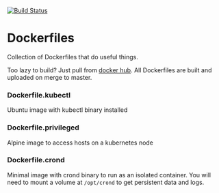 [![Build Status](https://travis-ci.org/pratikmallya/Dockerfiles.svg?branch=master)](https://travis-ci.org/pratikmallya/Dockerfiles)
# Dockerfiles

Collection of Dockerfiles that do useful things.

Too lazy to build? Just pull from [docker hub](https://hub.docker.com/r/pratikmallya). All Dockerfiles are built and uploaded on merge to master.

### Dockerfile.kubectl
Ubuntu image with kubectl binary installed

### Dockerfile.privileged
Alpine image to access hosts on a kubernetes node

### Dockerfile.crond
Minimal image with crond binary to run as an isolated container.
You will need to mount a volume at `/opt/crond` to get persistent data and
logs.
